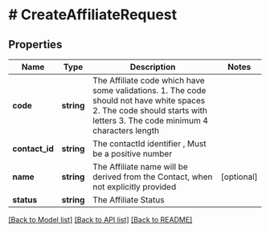# # CreateAffiliateRequest

## Properties

Name | Type | Description | Notes
------------ | ------------- | ------------- | -------------
**code** | **string** | The Affiliate code which have some validations. 1. The code should not have white spaces 2. The code should starts with letters 3. The code minimum 4 characters length |
**contact_id** | **string** | The contactId identifier , Must be a positive number |
**name** | **string** | The Affiliate name will be derived from the Contact, when not explicitly provided | [optional]
**status** | **string** | The Affiliate Status |

[[Back to Model list]](../../README.md#models) [[Back to API list]](../../README.md#endpoints) [[Back to README]](../../README.md)
